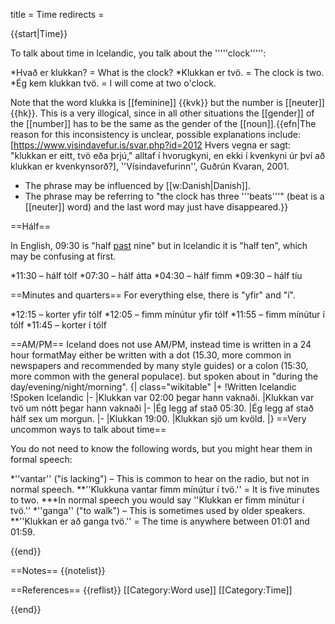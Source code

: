 title = Time
redirects =
>>>>

<level a1/>

{{start|Time}}

To talk about time in Icelandic, you talk about the '''''clock''''':

*Hvað er klukkan? = What is the clock?
*Klukkan er tvö. = The clock is two.
*Ég kem klukkan tvö. = I will come at two o'clock.

Note that the word klukka is [[feminine]] {{kvk}} but the number is [[neuter]] {{hk}}. This is a very illogical, since in all other situations the [[gender]] of the [[number]] has to be the same as the gender of the [[noun]].{{efn|The reason for this inconsistency is unclear, possible explanations include:<ref>[https://www.visindavefur.is/svar.php?id=2012 Hvers vegna er sagt: "klukkan er eitt, tvö eða þrjú," alltaf í hvorugkyni, en ekki í kvenkyni úr því að klukkan er kvenkynsorð?], ''Vísindavefurinn'', Guðrún Kvaran, 2001.</ref>
* The phrase may be influenced by [[w:Danish|Danish]]. 
* The phrase may be referring to "the clock has three '''beats'''" (beat is a [[neuter]] word) and the last word may just have disappeared.}}

==Hálf==

In English, 09:30 is "half <u>past</u> nine" but in Icelandic it is "half ten", which may be confusing at first.

*11:30 – hálf tólf
*07:30 – hálf átta
*04:30 – hálf fimm
*09:30 – hálf tíu

==Minutes and quarters==
For everything else, there is "yfir" and "í".

*12:15 – korter yfir tólf
*12:05 – fimm mínútur yfir tólf
*11:55 – fimm mínútur í tólf
*11:45 – korter í tólf

==AM/PM==
Iceland does not use AM/PM, instead time is written in a 24 hour format<ref group="lower-alpha">May either be written with a dot (15.30, more common in newspapers and recommended by many style guides) or a colon (15:30, more common with the general populace).</ref> but spoken about in "during the day/evening/night/morning".
{| class="wikitable"
|+
!Written Icelandic
!Spoken Icelandic
|-
|Klukkan var 02:00 þegar hann vaknaði.
|Klukkan var tvö um nótt þegar hann vaknaði
|-
|Ég legg af stað 05:30.
|Ég legg af stað hálf sex um morgun.
|-
|Klukkan 19:00.
|Klukkan sjö um kvöld.
|}
==Very uncommon ways to talk about time==
<level c1/>

You do not need to know the following words, but you might hear them in formal speech:

*''vantar'' ("is lacking") – This is common to hear on the radio, but not in normal speech.
**''Klukkuna vantar fimm mínútur í tvö.'' = It is five minutes to two. 
***In normal speech you would say ''Klukkan er fimm mínútur í tvö.''
*''ganga'' ("to walk") – This is sometimes used by older speakers.
**''Klukkan er að ganga tvö.'' = The time is anywhere between 01:01 and 01:59.

{{end}}

==Notes==
{{notelist}}

==References==
{{reflist}}
[[Category:Word use]]
[[Category:Time]]

{{end}}